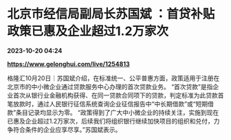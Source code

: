 # 北京市经信局副局长苏国斌 ：首贷补贴政策已惠及企业超过1.2万家次

**2023-10-20 04:24**

**https://www.gelonghui.com/live/1254813**

格隆汇10月20日｜苏国斌介绍，在标准统一、公平普惠方面，政策适用于注册在北京市的中小微企业通过贷款服务中心办理的首次贷款业务。 “首次贷款”是指企业首次从银行业金融机构获得、在同一贷款合同项下的贷款，判定标准为此贷款首笔放款时，通过人民银行征信系统查询企业征信报告中“中长期借款”或“短期借款”条目记录均显示为零。 “政策得到了广大中小微企业的持续关注，实施到现在已惠及企业超过1.2万家次，后续我们将组织银行继续加快项目的组织和兑付，力争符合条件的企业应享尽享。”苏国斌表示。